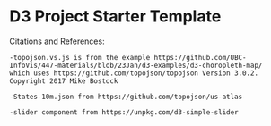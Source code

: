 # D3 Project Starter Template

Citations and References:
    
    -topojson.vs.js is from the example https://github.com/UBC-InfoVis/447-materials/blob/23Jan/d3-examples/d3-choropleth-map/
    which uses https://github.com/topojson/topojson Version 3.0.2. Copyright 2017 Mike Bostock

    -States-10m.json from https://github.com/topojson/us-atlas
    
    -slider component from https://unpkg.com/d3-simple-slider